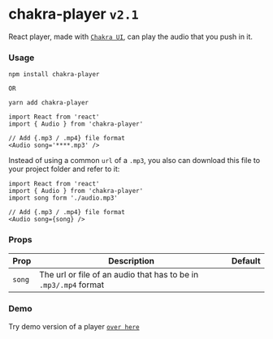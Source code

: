 # chakra-player  `v2.1`
React player, made with [`Chakra UI`](https://chakra-ui.com/), can play the audio that you push in it.

### Usage

```shell
npm install chakra-player

OR

yarn add chakra-player
```

```shell
import React from 'react'
import { Audio } from 'chakra-player'

// Add {.mp3 / .mp4} file format
<Audio song='****.mp3' />
```

Instead of using a common `url` of a `.mp3`, you also can download this file to your project folder and refer to it:

```shell 
import React from 'react'
import { Audio } from 'chakra-player'
import song form './audio.mp3'

// Add {.mp3 / .mp4} file format
<Audio song={song} />
```

### Props

Prop | Description | Default
---- | ----------- | -------
`song` | The url or file of an audio that has to be in `.mp3/.mp4` format

### Demo

Try demo version of a player [`over here`](https://greendevald1523.github.io/player/)
